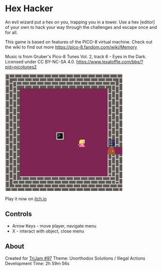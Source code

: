 # Hex Hacker
An evil wizard put a hex on you, trapping you in a tower.
Use a hex [editor] of your own to hack your way through the challenges and escape once and for all.

This game is based on features of the PICO-8 virtual machine. Check out the wiki to find out more https://pico-8.fandom.com/wiki/Memory

Music is from Gruber's Pico-8 Tunes Vol. 2, track 6 - Eyes in the Dark.
Licensed under CC BY-NC-SA 4.0.
https://www.lexaloffle.com/bbs/?pid=picotunes2

[![Princess in locked room with computer terminal](screenshots/cover.png)](https://caterpillargames.itch.io/hex-hacker)

Play it now on [itch.io](https://caterpillargames.itch.io/hex-hacker)

## Controls
* Arrow Keys - move player, navigate menu
* X - interact with object, close menu


## About
Created for [TriJam #97](https://itch.io/jam/trijam-97/entries)
Theme: Unorthodox Solutions / Illegal Actions
Development Time: 2h 59m 56s
